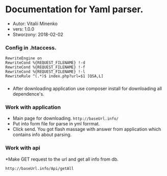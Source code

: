 # Documentation for Yaml parser.
* Autor: Vitalii Minenko
* vers: 1.0.0
* Stworzony: 2018-02-02
### Config in .htaccess.

```apacheconfig
RewriteEngine on
RewriteCond %{REQUEST_FILENAME} !-d
RewriteCond %{REQUEST_FILENAME} !-f
RewriteCond %{REQUEST_FILENAME} !-l
RewriteRule ^(.*)$ index.php?url=$1 [QSA,L]
```
###
* After downloading application use composer install for downloading all dependence's.

### Work with application
* Main page for downloading.
``
http://baseUrl.info/
``
* Put into form file for parse in yml forrmat.
* Click send. You got flash massage with answer from application which contains info about parsing.

### Work with api
*Make GET request to the url and get all info from db.

``
http://baseUrl.info/Api/getAll
``



